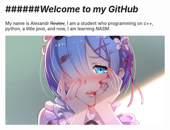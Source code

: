 ######*Welcome to my GitHub*
=
My name is Alexandr ~~Reutov~~, I am a student who programming on *c++*, *python*, a little *java*, and now, I am learning *NASM*.

[![](/picture.png)](https://www.pixiv.net/en/artworks/57442373)

